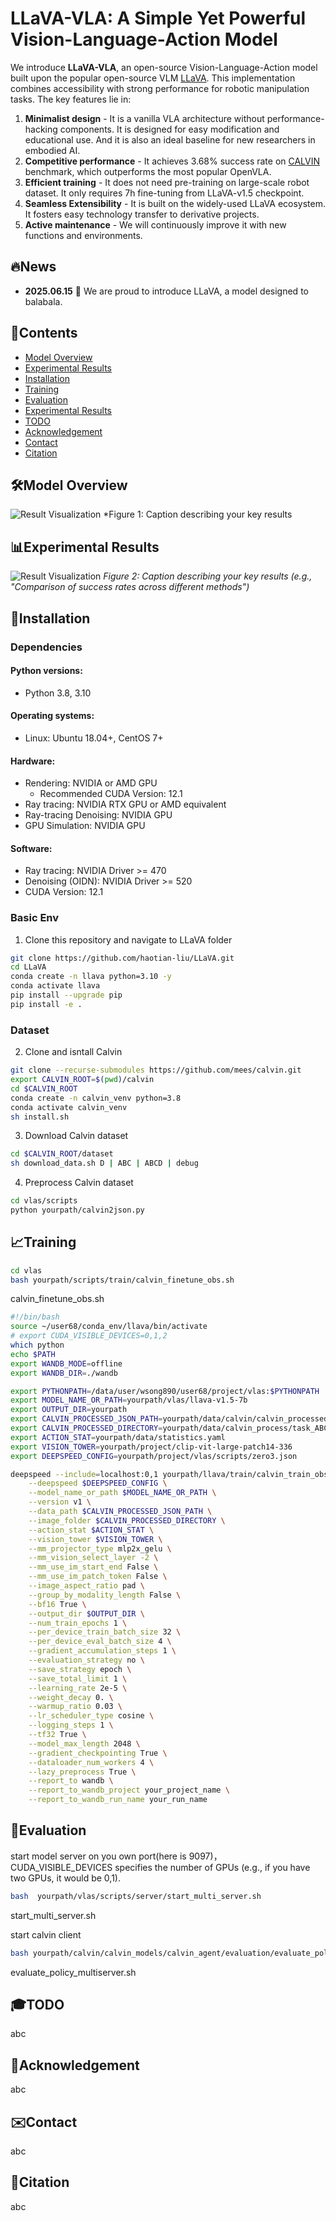 # LLaVA-VLA: A Simple Yet Powerful Vision-Language-Action Model

We introduce **LLaVA-VLA**, an open-source Vision-Language-Action model built upon the popular open-source VLM [LLaVA]([https://llama.meta.com/](https://github.com/haotian-liu/LLaVA)). This implementation combines accessibility with strong performance for robotic manipulation tasks. The key features lie in:

1. **Minimalist design** - It is a vanilla VLA architecture without performance-hacking components. It is designed for easy modification and educational use. And it is also an ideal baseline for new researchers in embodied AI.
2. **Competitive performance** - It achieves 3.68% success rate on [CALVIN](https://github.com/mees/calvin) benchmark, which outperforms the most popular OpenVLA.
3. **Efficient training** - It does not need pre-training on large-scale robot dataset. It only requires 7h fine-tuning from LLaVA-v1.5 checkpoint.
4. **Seamless Extensibility** - It is built on the widely-used LLaVA ecosystem. It fosters easy technology transfer to derivative projects.
5. **Active maintenance** - We will continuously improve it with new functions and environments.


## 🔥News

- **2025.06.15** 🌟 We are proud to introduce LLaVA, a model designed to balabala.

## 📌Contents
- [Model Overview](#model-overview)
- [Experimental Results](#Experimental-Results)
- [Installation](#installation)
- [Training](#training)
- [Evaluation](#evaluation)
- [Experimental Results](#experimental-results)
- [TODO](#todo)
- [Acknowledgement](#acknowledgement)
- [Contact](#contact)
- [Citation](#citation)

## 🛠️Model Overview
<a id="model-overview"></a>
![Result Visualization](./images/pipline.png)
*Figure 1: Caption describing your key results

## 📊Experimental Results
<a id="experimental-results"></a>
![Result Visualization](./images/exp.png)
*Figure 2: Caption describing your key results (e.g., "Comparison of success rates across different methods")*

## 💾Installation
<a id="installation"></a>

### Dependencies

#### Python versions:
- Python 3.8, 3.10

#### Operating systems:
- Linux: Ubuntu 18.04+, CentOS 7+

#### Hardware:
- Rendering: NVIDIA or AMD GPU
  - Recommended CUDA Version: 12.1
- Ray tracing: NVIDIA RTX GPU or AMD equivalent
- Ray-tracing Denoising: NVIDIA GPU
- GPU Simulation: NVIDIA GPU

#### Software:
- Ray tracing: NVIDIA Driver >= 470
- Denoising (OIDN): NVIDIA Driver >= 520
- CUDA Version: 12.1

### Basic Env
1. Clone this repository and navigate to LLaVA folder
```bash
git clone https://github.com/haotian-liu/LLaVA.git
cd LLaVA
conda create -n llava python=3.10 -y
conda activate llava
pip install --upgrade pip  
pip install -e .
```
### Dataset
2. Clone and isntall Calvin
```bash
git clone --recurse-submodules https://github.com/mees/calvin.git
export CALVIN_ROOT=$(pwd)/calvin
cd $CALVIN_ROOT
conda create -n calvin_venv python=3.8  
conda activate calvin_venv
sh install.sh
```

3. Download Calvin  dataset
```bash
cd $CALVIN_ROOT/dataset
sh download_data.sh D | ABC | ABCD | debug
```
4. Preprocess Calvin dataset
```bash
cd vlas/scripts
python yourpath/calvin2json.py
```

## 📈Training
<a id="training"></a>
```bash
cd vlas
bash yourpath/scripts/train/calvin_finetune_obs.sh
```
calvin_finetune_obs.sh
```bash
#!/bin/bash
source ~/user68/conda_env/llava/bin/activate 
# export CUDA_VISIBLE_DEVICES=0,1,2
which python
echo $PATH
export WANDB_MODE=offline
export WANDB_DIR=./wandb

export PYTHONPATH=/data/user/wsong890/user68/project/vlas:$PYTHONPATH
export MODEL_NAME_OR_PATH=yourpath/vlas/llava-v1.5-7b
export OUTPUT_DIR=yourpath
export CALVIN_PROCESSED_JSON_PATH=yourpath/data/calvin/calvin_processed_json
export CALVIN_PROCESSED_DIRECTORY=yourpath/data/calvin_process/task_ABCD_D/vla_processed_r5
export ACTION_STAT=yourpath/data/statistics.yaml
export VISION_TOWER=yourpath/project/clip-vit-large-patch14-336
export DEEPSPEED_CONFIG=yourpath/project/vlas/scripts/zero3.json

deepspeed --include=localhost:0,1 yourpath/llava/train/calvin_train_obs.py \
    --deepspeed $DEEPSPEED_CONFIG \
    --model_name_or_path $MODEL_NAME_OR_PATH \
    --version v1 \
    --data_path $CALVIN_PROCESSED_JSON_PATH \
    --image_folder $CALVIN_PROCESSED_DIRECTORY \
    --action_stat $ACTION_STAT \
    --vision_tower $VISION_TOWER \
    --mm_projector_type mlp2x_gelu \
    --mm_vision_select_layer -2 \
    --mm_use_im_start_end False \
    --mm_use_im_patch_token False \
    --image_aspect_ratio pad \
    --group_by_modality_length False \
    --bf16 True \
    --output_dir $OUTPUT_DIR \
    --num_train_epochs 1 \
    --per_device_train_batch_size 32 \
    --per_device_eval_batch_size 4 \
    --gradient_accumulation_steps 1 \
    --evaluation_strategy no \
    --save_strategy epoch \
    --save_total_limit 1 \
    --learning_rate 2e-5 \
    --weight_decay 0. \
    --warmup_ratio 0.03 \
    --lr_scheduler_type cosine \
    --logging_steps 1 \
    --tf32 True \
    --model_max_length 2048 \
    --gradient_checkpointing True \
    --dataloader_num_workers 4 \
    --lazy_preprocess True \
    --report_to wandb \
    --report_to_wandb_project your_project_name \
    --report_to_wandb_run_name your_run_name
```

## 🔬Evaluation
<a id="evaluation"></a>
start model server on you own port(here is 9097)，
CUDA_VISIBLE_DEVICES specifies the number of GPUs (e.g., if you have two GPUs, it would be 0,1).
```bash
bash  yourpath/vlas/scripts/server/start_multi_server.sh
```

start_multi_server.sh

start calvin client
```bash
bash yourpath/calvin/calvin_models/calvin_agent/evaluation/evaluate_policy_multiserver.sh

```
evaluate_policy_multiserver.sh

## 🎓TODO
<a id="todo"></a>
abc

## 🙏Acknowledgement
<a id="acknowledgement"></a>
abc

## ✉️Contact
<a id="contact"></a>
abc

## 📑Citation
<a id="citation"></a>
abc

